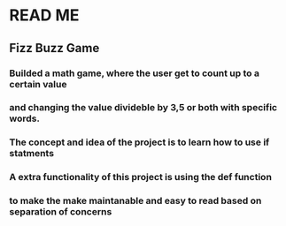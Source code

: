 # __READ ME__
## Fizz Buzz Game

### Builded a math game, where the user get to count up to a certain value
### and changing the value divideble by 3,5 or both with specific words.
### The concept and idea of the project is to learn how to use if statments
### A extra functionality of this project is using the def function
### to make the make maintanable and easy to read based on separation of concerns
